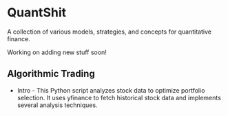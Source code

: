 # QuantShit
A collection of various models, strategies, and concepts for quantitative finance. 
<p> Working on adding new stuff soon!

## Algorithmic Trading
* Intro - This Python script analyzes stock data to optimize portfolio selection. It uses yfinance to fetch historical stock data and implements several analysis techniques. 
